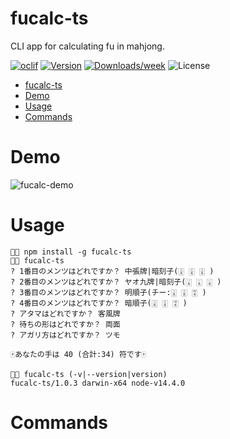 fucalc-ts
=========

CLI app for calculating fu in mahjong.

[![oclif](https://img.shields.io/badge/cli-oclif-brightgreen.svg)](https://oclif.io)
[![Version](https://img.shields.io/npm/v/fucalc-ts.svg)](https://npmjs.org/package/fucalc-ts)
[![Downloads/week](https://img.shields.io/npm/dw/fucalc-ts.svg)](https://npmjs.org/package/fucalc-ts)
![License](https://img.shields.io/npm/l/fucalc-ts.svg)

<!-- toc -->
- [fucalc-ts](#fucalc-ts)
- [Demo](#demo)
- [Usage](#usage)
- [Commands](#commands)
<!-- tocstop -->

# Demo
<!-- demo -->
![fucalc-demo](https://user-images.githubusercontent.com/25533384/92455643-eb4d8480-f1fc-11ea-88b4-53b30e581ff2.gif)
<!-- demostop -->

# Usage
<!-- usage -->
```sh-session
🐑🌙 npm install -g fucalc-ts
🐑🌙 fucalc-ts
? 1番目のメンツはどれですか？ 中張牌|暗刻子(🀉 🀉 🀉 )
? 2番目のメンツはどれですか？ ヤオ九牌|暗刻子(🀇 🀇 🀇 )
? 3番目のメンツはどれですか？ 明順子(チー:🀈 🀉 🀊 )
? 4番目のメンツはどれですか？ 暗順子(🀈 🀉 🀊 )
? アタマはどれですか？ 客風牌
? 待ちの形はどれですか？ 両面
? アガリ方はどれですか？ ツモ

🀄️あなたの手は 40 (合計:34) 符です🀄️

🐑🌙 fucalc-ts (-v|--version|version)
fucalc-ts/1.0.3 darwin-x64 node-v14.4.0
```
<!-- usagestop -->
# Commands
<!-- commands -->

<!-- commandsstop -->

